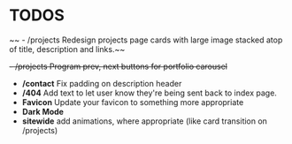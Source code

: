 # TODOS

~~ - /projects Redesign projects page cards with large image stacked atop of title, description and links.~~

~~- /projects Program prev, next buttons for portfolio carousel~~

- **/contact** Fix padding on description header
- **/404** Add text to let user know they're being sent back to index page.
- **Favicon** Update your favicon to something more appropriate
- **Dark Mode**
- **sitewide** add animations, where appropriate (like card transition on /projects)
